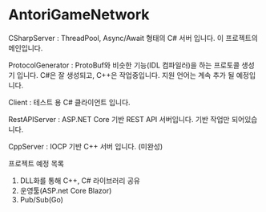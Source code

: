 # AntoriGameNetwork

CSharpServer : ThreadPool, Async/Await 형태의 C# 서버 입니다. 이 프로젝트의 메인입니다.

ProtocolGenerator : ProtoBuf와 비슷한 기능(IDL 컴파일러)을 하는 프로토콜 생성기 입니다. C#은 잘 생성되고, C++은 작업중입니다. 지원 언어는 계속 추가 될 예정입니다.

Client : 테스트 용 C# 클라이언트 입니다.

RestAPIServer : ASP.NET Core 기반 REST API 서버입니다. 기반 작업만 되어있습니다.

CppServer : IOCP 기반 C++ 서버 입니다. (미완성)

프로젝트 예정 목록
1. DLL화를 통해 C++, C# 라이브러리 공유
2. 운영툴(ASP.net Core Blazor)
3. Pub/Sub(Go)
